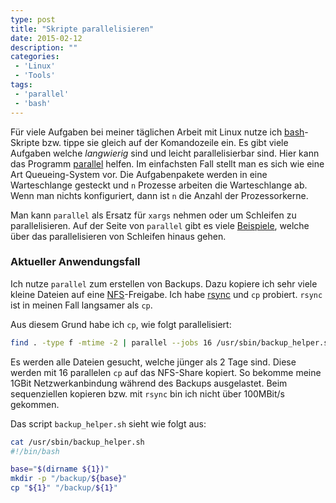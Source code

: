```yaml
---
type: post
title: "Skripte parallelisieren"
date: 2015-02-12
description: ""
categories:
 - 'Linux'
 - 'Tools'
tags:
 - 'parallel'
 - 'bash'
---
```



Für viele Aufgaben bei meiner täglichen Arbeit mit Linux nutze ich [bash]-Skripte bzw. tippe sie gleich auf der Komandozeile ein. Es gibt viele Aufgaben welche _langwierig_ sind und leicht parallelisierbar sind. Hier kann das Programm [parallel] helfen. Im einfachsten Fall stellt man es sich wie eine Art Queueing-System vor. Die Aufgabenpakete werden in eine Warteschlange gesteckt und `n` Prozesse arbeiten die Warteschlange ab. Wenn man nichts konfiguriert, dann ist `n` die Anzahl der Prozessorkerne.

Man kann `parallel` als Ersatz für `xargs` nehmen oder um Schleifen zu parallelisieren. Auf der Seite von `parallel` gibt es viele [Beispiele], welche über das parallelisieren von Schleifen hinaus gehen.

### Aktueller Anwendungsfall
Ich nutze `parallel` zum erstellen von Backups. Dazu kopiere ich sehr viele kleine Dateien auf eine [NFS]-Freigabe. Ich habe [rsync] und `cp` probiert. `rsync` ist in meinen Fall langsamer als `cp`.

Aus diesem Grund habe ich `cp`, wie folgt parallelisiert:

``` sh
find . -type f -mtime -2 | parallel --jobs 16 /usr/sbin/backup_helper.sh {}
```

Es werden alle Dateien gesucht, welche jünger als 2 Tage sind. Diese werden mit 16 parallelen `cp` auf das NFS-Share kopiert. So bekomme meine 1GBit Netzwerkanbindung während des Backups ausgelastet. Beim sequenziellen kopieren bzw. mit `rsync` bin ich nicht über 100MBit/s gekommen.

Das script `backup_helper.sh` sieht wie folgt aus:

``` sh
cat /usr/sbin/backup_helper.sh
#!/bin/bash

base="$(dirname ${1})"
mkdir -p "/backup/${base}"
cp "${1}" "/backup/${1}"
```



[bash]: http://tiswww.case.edu/php/chet/bash/bashtop.html
[rsync]: http://rsync.samba.org/
[parallel]: http://www.gnu.org/software/parallel/
[Beispiele]: http://www.gnu.org/software/parallel/man.html
[NFS]: http://de.wikipedia.org/wiki/Network_File_System

